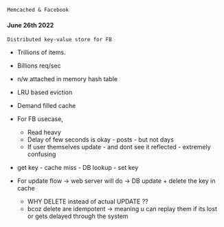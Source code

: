     Memcached & Facebook 

#### June 26th 2022

`Distributed key-value store for FB`

- Trillions of items.
- Billions req/sec
- n/w attached in memory hash table
- LRU based eviction
- Demand filled cache
  
- For FB usecase,
  - Read heavy
  - Delay of few seconds is okay - posts - but not days
  - If user themselves update - and dont see it reflected - extremely confusing

- get key - cache miss - DB lookup - set key

- For update flow -> web server will do -> DB update + delete the key in cache
  - WHY DELETE instead of actual UPDATE ??
  - bcoz delete are idempotent -> meaning u can replay them if its lost or gets delayed through the system






